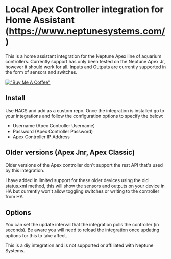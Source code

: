 # Local Apex Controller integration for Home Assistant (https://www.neptunesystems.com/)

This is a home assistant integration for the Neptune Apex line of aquarium controllers. Currently support has only been tested on the Neptune Apex Jr, however it should work for all. Inputs and Outputs are currently supported in the form of sensors and switches.

[!["Buy Me A Coffee"](https://www.buymeacoffee.com/assets/img/custom_images/orange_img.png)](https://www.buymeacoffee.com/itchannel)

## Install

Use HACS and add as a custom repo. Once the integration is installed go to your integrations and follow the configuration options to specify the below:

- Username (Apex Controller Username)
- Password (Apex Controller Password)
- Apex Controller IP Address

## Older versions (Apex Jnr, Apex Classic)

Older versions of the Apex controller don't support the rest API that's used by this integration.

I have added in limited support for these older devices using the old status.xml method, this will show the sensors and outputs on your device in HA but currently won't allow toggling switches or writing to the controller from HA

## Options

You can set the update interval that the integration polls the controller (in seconds). Be aware you will need to reload the integration once updating options for this to take affect.

This is a diy integration and is not supported or affiliated with Neptune Systems.
